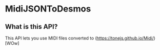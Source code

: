 # MidiJSONToDesmos

## What is this API?
This API lets you use MIDI files converted to (https://tonejs.github.io/Midi/)[WOw]
